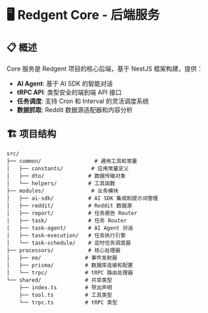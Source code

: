 # 🖥️ Redgent Core - 后端服务

## 📋 概述

Core 服务是 Redgent 项目的核心后端，基于 NestJS 框架构建，提供：

- **AI Agent**: 基于 AI SDK 的智能对话
- **tRPC API**: 类型安全的端到端 API 接口
- **任务调度**: 支持 Cron 和 Interval 的灵活调度系统
- **数据抓取**: Reddit 数据源适配器和内容分析

## 🏗️ 项目结构

```
src/
├── common/                 # 通用工具和常量
│   ├── constants/         # 应用常量定义
│   ├── dto/              # 数据传输对象
│   └── helpers/          # 工具函数
├── modules/               # 业务模块
│   ├── ai-sdk/           # AI SDK 集成和提示词管理
│   ├── reddit/           # Reddit 数据源
│   ├── report/           # 任务报告 Router
│   ├── task/             # 任务 Router
│   ├── task-agent/       # AI Agent 对话
│   ├── task-execution/   # 任务执行引擎
│   └── task-schedule/    # 定时任务调度器
├── processors/           # 核心处理器
│   ├── ee/              # 事件发射器
│   ├── prisma/          # 数据库连接和配置
│   └── trpc/            # tRPC 路由处理器
└── shared/              # 共享类型
    ├── index.ts         # 导出声明
    ├── tool.ts          # 工具类型
    └── trpc.ts          # tRPC 类型
```
